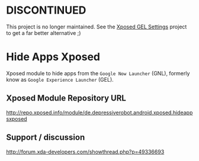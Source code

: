 # DISCONTINUED

This project is no longer maintained. See the [Xposed GEL Settings](http://repo.xposed.info/module/de.theknut.xposedgelsettings) project to get a far better alternative ;)

# Hide Apps Xposed

Xposed module to hide apps from the `Google Now Launcher` (GNL), formerly know as `Google Experience Launcher` (GEL).

## Xposed Module Repository URL

http://repo.xposed.info/module/de.depressiverobot.android.xposed.hideappsxposed

## Support / discussion

http://forum.xda-developers.com/showthread.php?p=49336693
